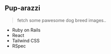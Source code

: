 ## Pup-arazzi
> fetch some pawesome dog breed images..


- Ruby on Rails
- React
- Tailwind CSS
- RSpec